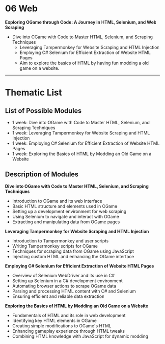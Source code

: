 # 06 Web

**Exploring OGame through Code: A Journey in HTML, Selenium, and Web Scraping**
- Dive into OGame with Code to Master HTML, Selenium, and Scraping Techniques
  - Leveraging Tampermonkey for Website Scraping and HTML Injection
  - Employing C# Selenium for Efficient Extraction of Website HTML Pages
  - Aim to explore the basics of HTML by having fun modding a old game on a website.


--------------------


# Thematic List

## List of Possible Modules

- 1 week: Dive into OGame with Code to Master HTML, Selenium, and Scraping Techniques
- 1 week: Leveraging Tampermonkey for Website Scraping and HTML Injection
- 1 week: Employing C# Selenium for Efficient Extraction of Website HTML Pages
- 1 week: Exploring the Basics of HTML by Modding an Old Game on a Website

## Description of Modules

**Dive into OGame with Code to Master HTML, Selenium, and Scraping Techniques**
- Introduction to OGame and its web interface
- Basic HTML structure and elements used in OGame
- Setting up a development environment for web scraping
- Using Selenium to navigate and interact with OGame
- Extracting and manipulating data from OGame pages

**Leveraging Tampermonkey for Website Scraping and HTML Injection**
- Introduction to Tampermonkey and user scripts
- Writing Tampermonkey scripts for OGame
- Techniques for scraping data from OGame using JavaScript
- Injecting custom HTML and enhancing the OGame interface

**Employing C# Selenium for Efficient Extraction of Website HTML Pages**
- Overview of Selenium WebDriver and its use in C#
- Setting up Selenium in a C# development environment
- Automating browser actions to scrape OGame data
- Parsing and processing HTML content with C# and Selenium
- Ensuring efficient and reliable data extraction

**Exploring the Basics of HTML by Modding an Old Game on a Website**
- Fundamentals of HTML and its role in web development
- Identifying key HTML elements in OGame
- Creating simple modifications to OGame's HTML
- Enhancing gameplay experience through HTML tweaks
- Combining HTML knowledge with JavaScript for dynamic modding

